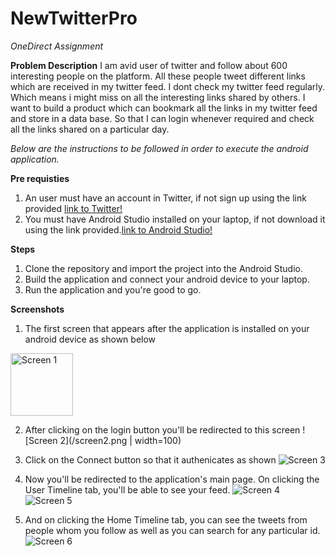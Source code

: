 # NewTwitterPro
*OneDirect Assignment*

**Problem Description**
I am avid user of twitter and  follow about 600 interesting people on the platform. All these people tweet different links which are received in my twitter feed.
I dont check my twitter feed regularly. Which means i might miss on all the interesting links shared by others. I want to build a product which can bookmark all the links in my twitter feed and store in a data base. So that I can login whenever required and check all the links shared on  a particular day.


*Below are the instructions to be followed in order to execute the android application.*

**Pre requisties**
1. An user must have an account in Twitter, if not sign up using the link provided [link to Twitter!](https://twitter.com/i/flow/signup?lang=en)
2. You must have Android Studio installed on your laptop, if not download it using the link provided.[link to Android Studio!](https://developer.android.com/studio/)


**Steps**
1. Clone the repository and import the project into the Android Studio.
2. Build the application and connect your android device to your laptop.
3. Run the application and you're good to go.


**Screenshots**
1. The first screen that appears after the application is installed on your android device as shown below 
<img src="/screen1.png" alt="Screen 1" width="100" height="100"> 

2. After clicking on the login button you'll be redirected to this screen ![Screen 2](/screen2.png | width=100)

3. Click on the Connect button so that it authenicates as shown ![Screen 3](/screen3.png)

4. Now you'll be redirected to the application's main page. On clicking the User Timeline tab, you'll be able to see your feed. ![Screen 4](/screen4.png)![Screen 5](/screen5.png)

5. And on clicking the Home Timeline tab, you can see the tweets from people whom you follow as well as you can search for any particular id. ![Screen 6](/screen6.png)

